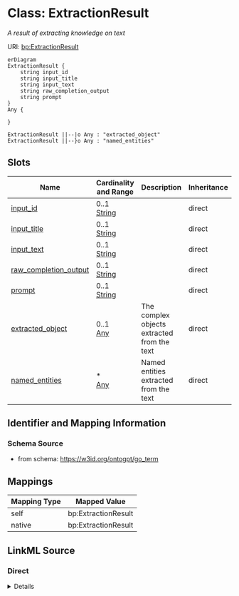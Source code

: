 

# Class: ExtractionResult


_A result of extracting knowledge on text_





URI: [bp:ExtractionResult](http://w3id.org/ontogpt/biological-process-templateExtractionResult)



```mermaid
erDiagram
ExtractionResult {
    string input_id  
    string input_title  
    string input_text  
    string raw_completion_output  
    string prompt  
}
Any {

}

ExtractionResult ||--|o Any : "extracted_object"
ExtractionResult ||--}o Any : "named_entities"

```



<!-- no inheritance hierarchy -->


## Slots

| Name | Cardinality and Range | Description | Inheritance |
| ---  | --- | --- | --- |
| [input_id](input_id.md) | 0..1 <br/> [String](String.md) |  | direct |
| [input_title](input_title.md) | 0..1 <br/> [String](String.md) |  | direct |
| [input_text](input_text.md) | 0..1 <br/> [String](String.md) |  | direct |
| [raw_completion_output](raw_completion_output.md) | 0..1 <br/> [String](String.md) |  | direct |
| [prompt](prompt.md) | 0..1 <br/> [String](String.md) |  | direct |
| [extracted_object](extracted_object.md) | 0..1 <br/> [Any](Any.md) | The complex objects extracted from the text | direct |
| [named_entities](named_entities.md) | * <br/> [Any](Any.md) | Named entities extracted from the text | direct |









## Identifier and Mapping Information







### Schema Source


* from schema: https://w3id.org/ontogpt/go_term





## Mappings

| Mapping Type | Mapped Value |
| ---  | ---  |
| self | bp:ExtractionResult |
| native | bp:ExtractionResult |





## LinkML Source

<!-- TODO: investigate https://stackoverflow.com/questions/37606292/how-to-create-tabbed-code-blocks-in-mkdocs-or-sphinx -->

### Direct

<details>
```yaml
name: ExtractionResult
description: A result of extracting knowledge on text
from_schema: https://w3id.org/ontogpt/go_term
attributes:
  input_id:
    name: input_id
    from_schema: https://w3id.org/ontogpt/go_term
    rank: 1000
    domain_of:
    - ExtractionResult
  input_title:
    name: input_title
    from_schema: https://w3id.org/ontogpt/go_term
    rank: 1000
    domain_of:
    - ExtractionResult
  input_text:
    name: input_text
    from_schema: https://w3id.org/ontogpt/go_term
    rank: 1000
    domain_of:
    - ExtractionResult
  raw_completion_output:
    name: raw_completion_output
    from_schema: https://w3id.org/ontogpt/go_term
    rank: 1000
    domain_of:
    - ExtractionResult
  prompt:
    name: prompt
    from_schema: https://w3id.org/ontogpt/go_term
    rank: 1000
    domain_of:
    - ExtractionResult
  extracted_object:
    name: extracted_object
    description: The complex objects extracted from the text
    from_schema: https://w3id.org/ontogpt/go_term
    rank: 1000
    domain_of:
    - ExtractionResult
    range: Any
    inlined: true
  named_entities:
    name: named_entities
    description: Named entities extracted from the text
    from_schema: https://w3id.org/ontogpt/go_term
    rank: 1000
    multivalued: true
    domain_of:
    - ExtractionResult
    range: Any
    inlined: true
    inlined_as_list: true

```
</details>

### Induced

<details>
```yaml
name: ExtractionResult
description: A result of extracting knowledge on text
from_schema: https://w3id.org/ontogpt/go_term
attributes:
  input_id:
    name: input_id
    from_schema: https://w3id.org/ontogpt/go_term
    rank: 1000
    alias: input_id
    owner: ExtractionResult
    domain_of:
    - ExtractionResult
    range: string
  input_title:
    name: input_title
    from_schema: https://w3id.org/ontogpt/go_term
    rank: 1000
    alias: input_title
    owner: ExtractionResult
    domain_of:
    - ExtractionResult
    range: string
  input_text:
    name: input_text
    from_schema: https://w3id.org/ontogpt/go_term
    rank: 1000
    alias: input_text
    owner: ExtractionResult
    domain_of:
    - ExtractionResult
    range: string
  raw_completion_output:
    name: raw_completion_output
    from_schema: https://w3id.org/ontogpt/go_term
    rank: 1000
    alias: raw_completion_output
    owner: ExtractionResult
    domain_of:
    - ExtractionResult
    range: string
  prompt:
    name: prompt
    from_schema: https://w3id.org/ontogpt/go_term
    rank: 1000
    alias: prompt
    owner: ExtractionResult
    domain_of:
    - ExtractionResult
    range: string
  extracted_object:
    name: extracted_object
    description: The complex objects extracted from the text
    from_schema: https://w3id.org/ontogpt/go_term
    rank: 1000
    alias: extracted_object
    owner: ExtractionResult
    domain_of:
    - ExtractionResult
    range: Any
    inlined: true
  named_entities:
    name: named_entities
    description: Named entities extracted from the text
    from_schema: https://w3id.org/ontogpt/go_term
    rank: 1000
    multivalued: true
    alias: named_entities
    owner: ExtractionResult
    domain_of:
    - ExtractionResult
    range: Any
    inlined: true
    inlined_as_list: true

```
</details>